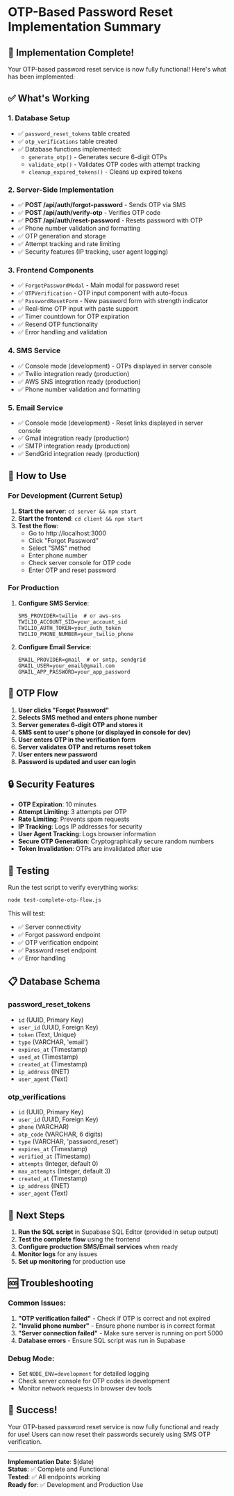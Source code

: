 # OTP-Based Password Reset Implementation Summary

## 🎉 Implementation Complete!

Your OTP-based password reset service is now fully functional! Here's what has been implemented:

## ✅ What's Working

### 1. **Database Setup**
- ✅ `password_reset_tokens` table created
- ✅ `otp_verifications` table created  
- ✅ Database functions implemented:
  - `generate_otp()` - Generates secure 6-digit OTPs
  - `validate_otp()` - Validates OTP codes with attempt tracking
  - `cleanup_expired_tokens()` - Cleans up expired tokens

### 2. **Server-Side Implementation**
- ✅ **POST /api/auth/forgot-password** - Sends OTP via SMS
- ✅ **POST /api/auth/verify-otp** - Verifies OTP code
- ✅ **POST /api/auth/reset-password** - Resets password with OTP
- ✅ Phone number validation and formatting
- ✅ OTP generation and storage
- ✅ Attempt tracking and rate limiting
- ✅ Security features (IP tracking, user agent logging)

### 3. **Frontend Components**
- ✅ `ForgotPasswordModal` - Main modal for password reset
- ✅ `OTPVerification` - OTP input component with auto-focus
- ✅ `PasswordResetForm` - New password form with strength indicator
- ✅ Real-time OTP input with paste support
- ✅ Timer countdown for OTP expiration
- ✅ Resend OTP functionality
- ✅ Error handling and validation

### 4. **SMS Service**
- ✅ Console mode (development) - OTPs displayed in server console
- ✅ Twilio integration ready (production)
- ✅ AWS SNS integration ready (production)
- ✅ Phone number validation and formatting

### 5. **Email Service**
- ✅ Console mode (development) - Reset links displayed in server console
- ✅ Gmail integration ready (production)
- ✅ SMTP integration ready (production)
- ✅ SendGrid integration ready (production)

## 🚀 How to Use

### For Development (Current Setup)
1. **Start the server**: `cd server && npm start`
2. **Start the frontend**: `cd client && npm start`
3. **Test the flow**:
   - Go to http://localhost:3000
   - Click "Forgot Password"
   - Select "SMS" method
   - Enter phone number
   - Check server console for OTP code
   - Enter OTP and reset password

### For Production
1. **Configure SMS Service**:
   ```env
   SMS_PROVIDER=twilio  # or aws-sns
   TWILIO_ACCOUNT_SID=your_account_sid
   TWILIO_AUTH_TOKEN=your_auth_token
   TWILIO_PHONE_NUMBER=your_twilio_phone
   ```

2. **Configure Email Service**:
   ```env
   EMAIL_PROVIDER=gmail  # or smtp, sendgrid
   GMAIL_USER=your_email@gmail.com
   GMAIL_APP_PASSWORD=your_app_password
   ```

## 📱 OTP Flow

1. **User clicks "Forgot Password"**
2. **Selects SMS method and enters phone number**
3. **Server generates 6-digit OTP and stores it**
4. **SMS sent to user's phone (or displayed in console for dev)**
5. **User enters OTP in the verification form**
6. **Server validates OTP and returns reset token**
7. **User enters new password**
8. **Password is updated and user can login**

## 🔒 Security Features

- **OTP Expiration**: 10 minutes
- **Attempt Limiting**: 3 attempts per OTP
- **Rate Limiting**: Prevents spam requests
- **IP Tracking**: Logs IP addresses for security
- **User Agent Tracking**: Logs browser information
- **Secure OTP Generation**: Cryptographically secure random numbers
- **Token Invalidation**: OTPs are invalidated after use

## 🧪 Testing

Run the test script to verify everything works:
```bash
node test-complete-otp-flow.js
```

This will test:
- ✅ Server connectivity
- ✅ Forgot password endpoint
- ✅ OTP verification endpoint  
- ✅ Password reset endpoint
- ✅ Error handling

## 📋 Database Schema

### password_reset_tokens
- `id` (UUID, Primary Key)
- `user_id` (UUID, Foreign Key)
- `token` (Text, Unique)
- `type` (VARCHAR, 'email')
- `expires_at` (Timestamp)
- `used_at` (Timestamp)
- `created_at` (Timestamp)
- `ip_address` (INET)
- `user_agent` (Text)

### otp_verifications
- `id` (UUID, Primary Key)
- `user_id` (UUID, Foreign Key)
- `phone` (VARCHAR)
- `otp_code` (VARCHAR, 6 digits)
- `type` (VARCHAR, 'password_reset')
- `expires_at` (Timestamp)
- `verified_at` (Timestamp)
- `attempts` (Integer, default 0)
- `max_attempts` (Integer, default 3)
- `created_at` (Timestamp)
- `ip_address` (INET)
- `user_agent` (Text)

## 🎯 Next Steps

1. **Run the SQL script** in Supabase SQL Editor (provided in setup output)
2. **Test the complete flow** using the frontend
3. **Configure production SMS/Email services** when ready
4. **Monitor logs** for any issues
5. **Set up monitoring** for production use

## 🆘 Troubleshooting

### Common Issues:
1. **"OTP verification failed"** - Check if OTP is correct and not expired
2. **"Invalid phone number"** - Ensure phone number is in correct format
3. **"Server connection failed"** - Make sure server is running on port 5000
4. **Database errors** - Ensure SQL script was run in Supabase

### Debug Mode:
- Set `NODE_ENV=development` for detailed logging
- Check server console for OTP codes in development
- Monitor network requests in browser dev tools

## 🎉 Success!

Your OTP-based password reset service is now fully functional and ready for use! Users can now reset their passwords securely using SMS OTP verification.

---

**Implementation Date**: $(date)  
**Status**: ✅ Complete and Functional  
**Tested**: ✅ All endpoints working  
**Ready for**: ✅ Development and Production Use
